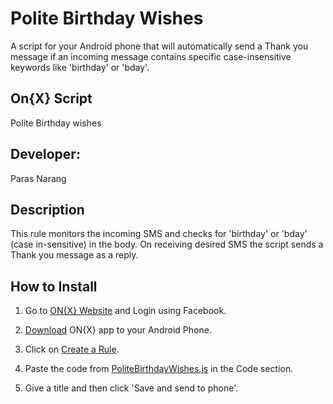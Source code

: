 Polite Birthday Wishes
======================

A script for your Android phone that will automatically send a Thank you
message if an incoming message contains specific case-insensitive
keywords like 'birthday' or 'bday'.

On{X} Script
------------
Polite Birthday wishes

Developer:
----------
Paras Narang

Description
------------
This rule monitors the incoming SMS and checks for 'birthday' or 'bday' (case in-sensitive) in the body. 
On receiving desired SMS the script sends a Thank you message as a reply.

How to Install
---------------
1. Go to [ON{X} Website](http://www.onx.ms) and Login using Facebook.

2. [Download](https://play.google.com/store/apps/details?id=com.microsoft.onx.app) ON{X} app to your Android Phone.

3. Click on [Create a Rule](https://www.onx.ms/#!createScriptPage).

4. Paste the code from [PoliteBirthdayWishes.js](https://github.com/parasnarang/Polite-Birthday-Wishes/blob/master/PoliteBirthdayWishes.js) in the Code section.

5. Give a title and then click 'Save and send to phone'.
